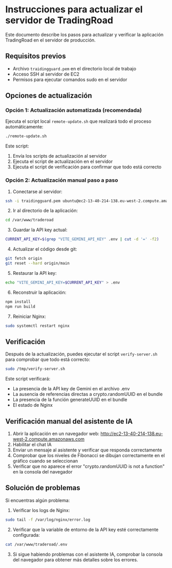 # Instrucciones para actualizar el servidor de TradingRoad

Este documento describe los pasos para actualizar y verificar la aplicación TradingRoad en el servidor de producción.

## Requisitos previos

- Archivo `traidingguard.pem` en el directorio local de trabajo
- Acceso SSH al servidor de EC2
- Permisos para ejecutar comandos sudo en el servidor

## Opciones de actualización

### Opción 1: Actualización automatizada (recomendada)

Ejecuta el script local `remote-update.sh` que realizará todo el proceso automáticamente:

```bash
./remote-update.sh
```

Este script:
1. Envía los scripts de actualización al servidor
2. Ejecuta el script de actualización en el servidor
3. Ejecuta el script de verificación para confirmar que todo está correcto

### Opción 2: Actualización manual paso a paso

1. Conectarse al servidor:

```bash
ssh -i traidingguard.pem ubuntu@ec2-13-40-214-138.eu-west-2.compute.amazonaws.com
```

2. Ir al directorio de la aplicación:

```bash
cd /var/www/traderoad
```

3. Guardar la API key actual:

```bash
CURRENT_API_KEY=$(grep "VITE_GEMINI_API_KEY" .env | cut -d '=' -f2)
```

4. Actualizar el código desde git:

```bash
git fetch origin
git reset --hard origin/main
```

5. Restaurar la API key:

```bash
echo "VITE_GEMINI_API_KEY=$CURRENT_API_KEY" > .env
```

6. Reconstruir la aplicación:

```bash
npm install
npm run build
```

7. Reiniciar Nginx:

```bash
sudo systemctl restart nginx
```

## Verificación

Después de la actualización, puedes ejecutar el script `verify-server.sh` para comprobar que todo está correcto:

```bash
sudo /tmp/verify-server.sh
```

Este script verificará:
- La presencia de la API key de Gemini en el archivo .env
- La ausencia de referencias directas a crypto.randomUUID en el bundle
- La presencia de la función generateUUID en el bundle
- El estado de Nginx

## Verificación manual del asistente de IA

1. Abrir la aplicación en un navegador web: http://ec2-13-40-214-138.eu-west-2.compute.amazonaws.com
2. Habilitar el chat IA
3. Enviar un mensaje al asistente y verificar que responda correctamente
4. Comprobar que los niveles de Fibonacci se dibujan correctamente en el gráfico cuando se seleccionan
5. Verificar que no aparece el error "crypto.randomUUID is not a function" en la consola del navegador

## Solución de problemas

Si encuentras algún problema:

1. Verificar los logs de Nginx:
```bash
sudo tail -f /var/log/nginx/error.log
```

2. Verificar que la variable de entorno de la API key esté correctamente configurada:
```bash
cat /var/www/traderoad/.env
```

3. Si sigue habiendo problemas con el asistente IA, comprobar la consola del navegador para obtener más detalles sobre los errores.
